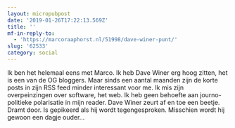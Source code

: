 ```yaml
---
layout: micropubpost
date: '2019-01-26T17:22:13.569Z'
title: ''
mf-in-reply-to:
  - 'https://marcoraaphorst.nl/51998/dave-winer-punt/'
slug: '62533'
category: social
---
```

Ik ben het helemaal eens met Marco. Ik heb Dave Winer erg hoog zitten, het is een van de OG bloggers. Maar sinds een aantal maanden zijn de korte posts in zijn RSS feed minder interessant voor me. Ik mis zijn overpeinzingen over software, het web. Ik heb geen behoefte aan journo-politieke polarisatie in mijn reader. Dave Winer zeurt af en toe een beetje. Dramt door. Is gepikeerd als hij wordt tegengesproken. Misschien wordt hij gewoon een dagje ouder...
